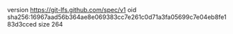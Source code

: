 version https://git-lfs.github.com/spec/v1
oid sha256:16967aad56b364ae8e069383cc7e261c0d71a3fa05699c7e04eb8fe183d3cced
size 264
